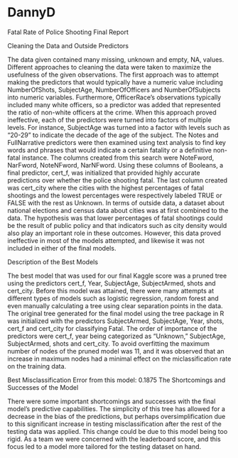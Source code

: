 # DannyD
Fatal Rate of Police Shooting Final Report

Cleaning the Data and Outside Predictors

The data given contained many missing, unknown and empty, NA, values. 
Different approaches to cleaning the data were taken to maximize the usefulness of the given observations. 
The first approach was to attempt making the predictors that would typically have a numeric value including NumberOfShots, 
SubjectAge, NumberOfOfficers and NumberOfSubjects into numeric variables. 
Furthermore, OfficerRace’s observations typically included many white officers, 
so a predictor was added that represented the ratio of non-white officers at the crime. 
When this approach proved ineffective, each of the predictors were turned into factors of multiple levels. 
For instance, SubjectAge was turned into a factor with levels such as “20-29” to indicate the decade of the age of the subject. 
The Notes and FullNarrative predictors were then examined using text analysis 
to find key words and phrases that would indicate a certain fatality or a definitive non-fatal instance. 
The columns created from this search were NoteFword, NarFword, NoteNFword, NarNFword. Using these columns of Booleans, 
a final predictor, cert_f, was initialized that provided highly accurate predictions over whether the police shooting fatal. 
The last column created was cert_city where the cities with the highest percentages of fatal shootings 
and the lowest percentages were respectively labeled TRUE or FALSE with the rest as Unknown. 
In terms of outside data, a dataset about national elections and census data about cities was at first combined to the data. 
The hypothesis was that lower percentages of fatal shootings could be the result of public policy and that 
indicators such as city density would also play an important role in these outcomes. 
However, this data proved ineffective in most of the models attempted, and likewise it was not included in either of the final models. 

Description of the Best Models

The best model that was used for our final Kaggle score was a pruned tree using the predictors cert_f, Year, 
SubjectAge, SubjectArmed, shots and cert_city.  Before this model was attained, 
there were many attempts at different types of models such as logistic regression, random forest 
and even manually calculating a tree using clear separation points in the data. 
The original tree generated for the final model using the tree package in R was initialized with the predictors SubjectArmed, 
SubjectAge, Year, shots, cert_f and cert_city for classifying Fatal. 
The order of importance of the predictors were cert_f, year being categorized as “Unknown,” SubjectAge, SubjectArmed, 
shots and cert_city.
To avoid overfitting the maximum number of nodes of the pruned model was 11, 
and it was observed that an increase in maximum nodes had a minimal effect on the miclassification rate on the training data.   

Best Misclassification Error from this model: 0.1875
The Shortcomings and Successes of the Model

There were some important shortcomings and successes with the final model’s predictive capabilities. 
The simplicity of this tree has allowed for a decrease in the bias of the predictions, 
but perhaps oversimplification due to this significant increase in testing misclassification 
after the rest of the testing data was applied. This change could be due to this model being too rigid. 
As a team we were concerned with the leaderboard score, and this focus led to a model more tailored for the testing dataset on hand.
